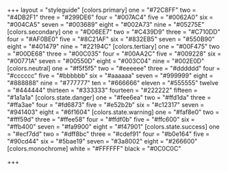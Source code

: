 +++
layout = "styleguide"
[colors.primary]
	one = "#72C8FF"
	two = "#4DB2F1"
	three = "#299DE6"
	four = "#007AC4"
	five = "#0062A0"
	six = "#004CA5"
	seven = "#003689"
	eight = "#002A73"
	nine = "#05275E"
[colors.secondary]
	one = "#D06EE7"
	two = "#C439D9"
	three = "#C710DD"
	four = "#AF0BE0"
	five = "#8C21AF"
	six = "#832EB5"
	seven = "#550B90"
	eight = "#401479"
	nine = "#22194C"
[colors.tertiary]
	one = "#00F475"
	two = "#00DE68"
	three = "#00C035"
	four = "#00AA2C"
	five = "#009228"
	six = "#00771A"
	seven = "#00550D"
	eight = "#003C04"
	nine = "#002E0D"
[colors.neutral]
	one = "#f5f5f5"
	two = "#eeeeee"
	three = "#dddddd"
	four = "#cccccc"
	five = "#bbbbbb"
	six = "#aaaaaa"
	seven = "#999999"
	eight = "#888888"
	nine = "#777777"
	ten = "#666666"
	eleven = "#555555"
	twelve = "#444444"
	thirteen = "#333333"
	fourteen = "#222222"
	fifteen = "#1a1a1a"
[colors.state.danger]
	one	= "#fee6ea"
	two	= "#ffd1da"
	three = "#ffa3ae"
	four = "#fd6873"
	five = "#e52b2b"
	six = "#c12317"
	seven = "#941403"
	eight = "#6f1604"
[colors.state.warning]
	one	= "#faf8e0"
	two	= "#fff59d"
	three = "#ffee58"
	four = "#ffdf0b"
	five = "#ffc600"
	six = "#ffb400"
	seven = "#fa9900"
	eight = "#f47901"
[colors.state.success]
	one	= "#ecf7dd"
	two	= "#dff8bc"
	three = "#cdef91"
	four = "#b0e164"
	five = "#90cd44"
	six = "#5bae19"
	seven = "#3a8002"
	eight = "#266600"
[colors.monochrome]
	white = "#FFFFFF"
	black = "#0C0C0C"

+++
